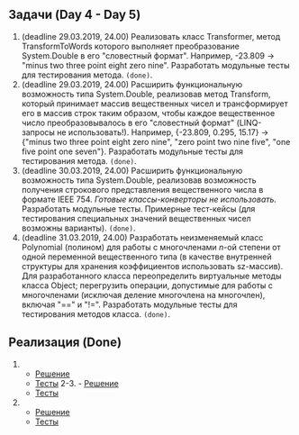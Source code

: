 
## Задачи (Day 4 - Day 5)
 
1. (deadline 29.03.2019, 24.00) Реализовать класс Transformer, метод TransformToWords которого выполняет преобразование System.Double в его "словестный формат". Например, -23.809 -> "minus two three point eight zero nine". Разработать модульные тесты для тестирования метода. `(done)`.
2. (deadline 29.03.2019, 24.00) Расширить функциональную возможность типа System.Double, реализовав метод Transform, который принимает массив вещественных чисел и трансформирует его в массив строк таким образом, чтобы каждое вещественное число преобразовывалось в его "словестный формат" (LINQ-запросы не использовать!). Например, {-23.809, 0.295, 15.17} -> {"minus two three point eight zero nine", "zero point two nine five", "one five point one seven"}. Разработать модульные тесты для тестирования метода. `(done)`.
3. (deadline 30.03.2019, 24.00) Расширить функциональную возможность типа System.Double, реализовав возможность получения строкового представления вещественного числа в формате IEEE 754. *Готовые классы-конверторы не использовать.* Разработать модульные тесты. Примерные тест-кейсы (для тестирования специальных значений вещественных чисел возможны варианты). `(done)`.
4. (deadline 31.03.2019, 24.00) Разработать неизменяемый класс Polynomial (полином) для работы с многочленами *n*-ой степени от одной переменной вещественного типа (в качестве внутренней структуры для хранения коэффициентов использовать sz-массив). Для разработанного класса переопределить виртуальные методы класса Object; перегрузить операции, допустимые для работы с многочленами (исключая деление многочлена на многочлен), включая "==" и "!=". Разработать модульные тесты для тестирования методов класса. `(done)`.

## Реализация (Done)
1. - [Решение](https://github.com/arinkarus/NET1.S.2019.Chemrukova.04-05/blob/master/DoubleExtensions/Transform.cs)
   - [Тесты](https://github.com/arinkarus/NET1.S.2019.Chemrukova.04-05/blob/master/DoubleExtensions.Tests/TransformTests.cs)
2-3. - [Решение](https://github.com/arinkarus/NET1.S.2019.Chemrukova.04-05/blob/master/DoubleExtensions/DoubleExtension.cs)
   - [Тесты](https://github.com/arinkarus/NET1.S.2019.Chemrukova.04-05/blob/master/DoubleExtensions.Tests/DoubleExtensionTests.cs)
4. - [Решение](https://github.com/arinkarus/NET1.S.2019.Chemrukova.04-05/blob/master/Polynomial/Polynomial.cs)
   - [Тесты](https://github.com/arinkarus/NET1.S.2019.Chemrukova.04-05/blob/master/Polynomial.Tests/PolynomialTests.cs)
   

